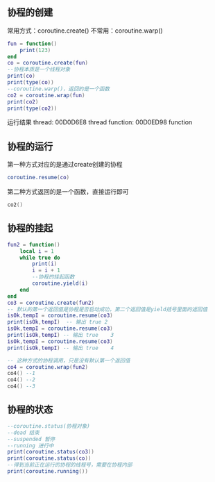 ## 协程的创建
常用方式：coroutine.create()
不常用：coroutine.warp()
```lua
fun = function()
	print(123)
end
co = coroutine.create(fun)
--协程本质是一个线程对象
print(co)
print(type(co))
--coroutine.warp()，返回的是一个函数
co2 = coroutine.wrap(fun)
print(co2)
print(type(co2))
```
运行结果
thread: 00D0D6E8
thread
function: 00D0ED98
function 
## 协程的运行
第一种方式对应的是通过create创建的协程
```lua
coroutine.resume(co)
```
第二种方式返回的是一个函数，直接运行即可
```lua
co2()
```
## 协程的挂起
```lua
fun2 = function()
	local i = 1	
	while true do
		print(i)
		i = i + 1
		--协程的挂起函数
		coroutine.yield(i)
	end
end
co3 = coroutine.create(fun2)
-- 默认的第一个返回值是协程是否启动成功，第二个返回值是yield括号里面的返回值
isOk,tempI = coroutine.resume(co3)
print(isOk,tempI)  -- 输出 true 2
isOk,tempI = coroutine.resume(co3)
print(isOk,tempI) -- 输出 true	3
isOk,tempI = coroutine.resume(co3)
print(isOk,tempI) -- 输出 true	4

-- 这种方式的协程调用，只是没有默认第一个返回值
co4 = coroutine.wrap(fun2)
co4() --1
co4() --2
co4() --3
```
## 协程的状态
```lua
--coroutine.status(协程对象)
--dead 结束
--suspended 暂停
--running 进行中
print(coroutine.status(co3))
print(coroutine.status(co))
--得到当前正在运行的协程的线程号，需要在协程内部
print(coroutine.running())
```
